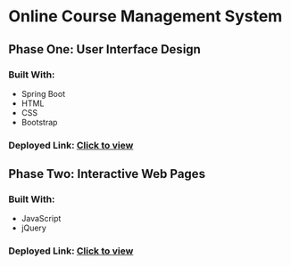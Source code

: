 # Online Course Management System
## Phase One: User Interface Design
### Built With:
 * Spring Boot
 * HTML
 * CSS
 * Bootstrap
### Deployed Link: [Click to view](https://course-management-farha-jawed.herokuapp.com/)

## Phase Two: Interactive Web Pages
### Built With:
 * JavaScript
 * jQuery

 ### Deployed Link: [Click to view](https://course-management-farha-jawed.herokuapp.com/admin/user-admin.template.client.html)

